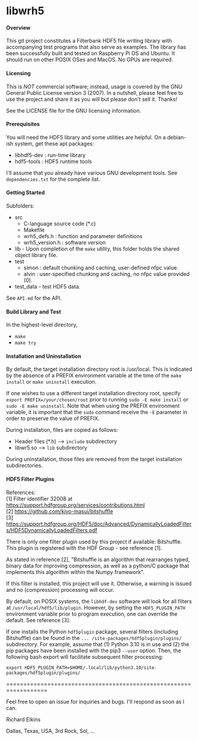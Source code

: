 # libwrh5

#### Overview

This git project constitutes a Filterbank HDF5 file writing library with accompanying test programs that also serve as examples.  The library has been successfully built and tested on Raspberry Pi OS and Ubuntu.  It should run on other POSIX OSes and MacOS.  No GPUs are required.

#### Licensing

This is *NOT* commercial software; instead, usage is covered by the GNU General Public License version 3 (2007).  In a nutshell, please feel free to use the project and share it as you will but please don't sell it.  Thanks!

See the LICENSE file for the GNU licensing information.

#### Prerequisites

You will need the HDF5 library and some utilities are helpful.  On a debian-ish system, get these apt packages:
* libhdf5-dev : run-time library
* hdf5-tools : HDF5 runtime tools

I'll assume that you already have various GNU development tools.  See ```dependencies.txt``` for the complete list.

#### Getting Started

Subfolders:

* src
    - C-language source code (*.c)
    - Makefile
    - wrh5_defs.h : function and parameter definitions
    - wrh5_version.h : software version
* lib - Upon completion of the ```make``` utility, this folder holds the shared object library file.
* test 
    - simon : default chunking and caching, user-defined nfpc value.
    - alvin : user-specified chunking and caching, no nfpc value provided (0). 
* test_data - test HDF5 data.

See ```API.md``` for the API.

#### Build Library and Test

In the highest-level directory,
* ```make```
* ```make try```

#### Installation and Uninstallation

By default, the target installation directory root is /usr/local.  This is indicated by the absence of a PREFIX environment variable at the time of the ```make install``` or ```make uninstall``` execution. 

If one wishes to use a different target installation directory root, specify ```export PREFIX=/your/chosen/root``` prior to running ```sudo -E make install``` or ```sudo -E make uninstall```.  Note that when using the PREFIX environment variable, it is important that the ```sudo``` command receive the ```-E``` parameter in order to preserve the value of PREFIX.

During installation, files are copied as follows:
* Header files (*.h) --> ```include``` subdirectory
* libwr5.so --> ```lib``` subdirectory

During uninstallation, those files are removed from the target installation subdirectories.

#### HDF5 Filter Plugins

References: \
[1] Filter identifier 32008 at https://support.hdfgroup.org/services/contributions.html \
[2] https://github.com/kiyo-masui/bitshuffle \
[3] https://support.hdfgroup.org/HDF5/doc/Advanced/DynamicallyLoadedFilters/HDF5DynamicallyLoadedFilters.pdf

There is only one filter plugin used by this project if available: Bitshuffle.  This plugin is registered with the HDF Group - see reference [1].

As stated in reference [2], "Bitshuffle is an algorithm that rearranges typed, binary data for improving compression, as well as a python/C package that implements this algorithm within the Numpy framework".

If this filter is installed, this project will use it.  Otherwise, a warning is issued and no (compression) processing will occur.

By default, on POSIX systems, the ```libhdf-dev``` software will look for all filters at ```/usr/local/hdf5/lib/plugin```.  However, by setting the ```HDF5_PLUGIN_PATH``` environment variable prior to program execution, one can override the default.  See reference [3].

If one installs the Python ```hdf5plugin``` package, several filters (including Bitshuffle) can be found in the ```... /site-packages/hdf5plugin/plugins/``` subdirectory.  For example, assume that (1) Python 3.10 is in use and (2) the pip packages have been installed with the pip3 ```--user``` option.  Then, the following bash export will facilitate subsequent filter processing:

```export HDF5_PLUGIN_PATH=$HOME/.local/lib/python3.10/site-packages/hdf5plugin/plugins/```


==================================================================

Feel free to open an issue for inquiries and bugs.  I'll respond as soon as I can.

Richard Elkins

Dallas, Texas, USA, 3rd Rock, Sol, ...
